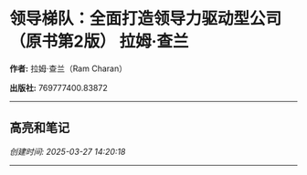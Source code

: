 # 领导梯队：全面打造领导力驱动型公司（原书第2版） 拉姆·查兰

**作者:** 拉姆·查兰（Ram Charan）

**出版社:** 769777400.83872

---

## 高亮和笔记

*创建时间: 2025-03-27 14:20:18*

---

